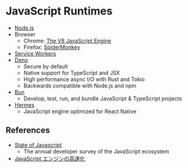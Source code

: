 # JavaScript Runtimes

- [Node.js](https://nodejs.org/en)
- Browser
  - Chrome: [The V8 JavaScript Engine](https://nodejs.org/en/learn/getting-started/the-v8-javascript-engine)
  - Firefox: [SpiderMonkey](https://spidermonkey.dev/)
- [Service Workers](https://workers.js.org/)
- [Deno](https://deno.com/)
  - Secure by default
  - Native support for TypeScript and JSX
  - High performance async I/O with Rust and Tokio
  - Backwards compatible with Node.js and npm
- [Bun](https://bun.sh/)
  - Develop, test, run, and bundle JavaScript & TypeScript projects
- [Hermes](https://hermesengine.dev/)
  - JavaScript engine optimized for React Native

## References

- [State of Javascript](https://stateofjs.com/en-US)
  - The annual developer survey of the JavaScript ecosystem
- [JavaScript エンジンの高速化](https://zenn.dev/acd1034/articles/240726-accelerating-javascript-engine)
